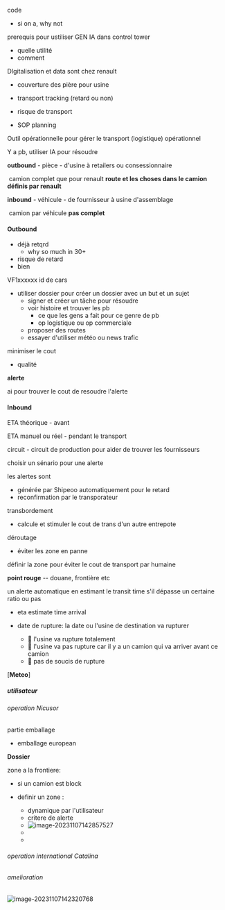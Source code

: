 code

- si on a, why not



prerequis pour ustiliser GEN IA dans control tower

- quelle utilité
- comment



DIgitalisation et data sont chez renault



- couverture des pière pour usine

- transport tracking (retard ou non)
- risque de transport
- SOP planning



Outil opérationnelle pour gérer le transport (logistique) opérationnel



Y a pb, utiliser IA pour résoudre



**outbound** - pièce - d'usine à retailers ou consessionnaire

​	camion complet que pour renault **route et les choses dans le camion définis par renault**

**inbound** - véhicule - de fournisseur à usine d'assemblage

​	camion par véhicule **pas complet**





#### Outbound

- déjà retqrd
  - why so much in 30+
- risque de retard
- bien



VF1xxxxxx id de cars



- utiliser dossier pour créer un dossier avec un but et un sujet
  - signer et créer un tâche pour résoudre 
  - voir histoire et trouver les pb
    - ce que les gens a fait pour ce genre de pb
    - op logistique ou op commerciale
  - proposer des routes
  - essayer d'utiliser météo ou news trafic



minimiser le cout



- qualité



**alerte**

ai pour trouver le cout de resoudre l'alerte





#### Inbound

ETA théorique - avant  

ETA manuel ou réel - pendant le transport



circuit - circuit de production pour aider de trouver les fournisseurs



choisir un sénario pour une alerte



les alertes sont 

- générée par Shipeoo automatiquement pour le retard
- reconfirmation par le transporateur



transbordement

- calcule et stimuler le cout de trans d'un autre entrepote



déroutage

- éviter les zone en panne



définir la zone pour éviter le cout de transport par humaine



**point rouge** -- douane, frontière etc



un alerte automatique en estimant le transit time s'il dépasse un certaine ratio ou pas



- eta estimate time arrival

- date de rupture: la date ou l'usine de destination va rupturer
  - :red_circle: l'usine va rupture totalement
  - :yellow_heart: l'usine va pas rupture car il y a un camion qui va arriver avant ce camion
  - :green_heart: pas de soucis de rupture



[**Meteo**]

##### utilisateur

###### operation Nicusor

partie emballage

- emballage european





**Dossier**





zone a la frontiere:

- si un camion est block

- definir un zone :
  - dynamique par l'utilisateur
  - critere de alerte
  - ![image-20231107142857527](/home/pingan/.config/Typora/typora-user-images/image-20231107142857527.png)
  - 
  - 

###### operation international Catalina







###### amelioration







![image-20231107142320768](/home/pingan/.config/Typora/typora-user-images/image-20231107142320768.png)




